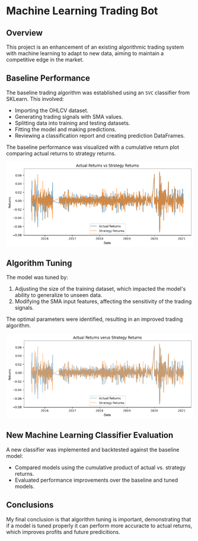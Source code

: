 # Machine Learning Trading Bot

## Overview
This project is an enhancement of an existing algorithmic trading system with machine learning to adapt to new data, aiming to maintain a competitive edge in the market.

## Baseline Performance
The baseline trading algorithm was established using an `SVC` classifier from SKLearn. This involved:
- Importing the OHLCV dataset.
- Generating trading signals with SMA values.
- Splitting data into training and testing datasets.
- Fitting the model and making predictions.
- Reviewing a classification report and creating prediction DataFrames.

The baseline performance was visualized with a cumulative return plot comparing actual returns to strategy returns.

![alt text](image/Actual_vs_Strategy_returns.png)

## Algorithm Tuning
The model was tuned by:
1. Adjusting the size of the training dataset, which impacted the model's ability to generalize to unseen data.
2. Modifying the SMA input features, affecting the sensitivity of the trading signals.

The optimal parameters were identified, resulting in an improved trading algorithm.

![alt text](image/Actual_returns_vs_strategy_returns.png)

## New Machine Learning Classifier Evaluation
A new classifier was implemented and backtested against the baseline model:
- Compared models using the cumulative product of actual vs. strategy returns.
- Evaluated performance improvements over the baseline and tuned models.
## Conclusions
My final conclusion is that algorithm tuning is important, demonstrating that if a model is tuned properly it can perform more accuracte to actual returns, which improves profits and future predicitions.